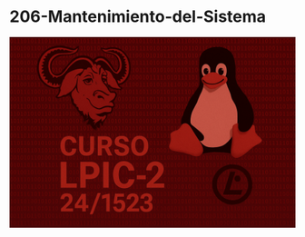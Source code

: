 # 206-Mantenimiento-del-Sistema
![LPI Logo](../../../wallpaper/logo_LPI2.png "Logo de Linux Professional Institute")
